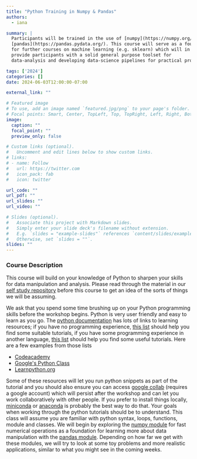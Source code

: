 ```yaml
---
title: "Python Training in Numpy & Pandas"
authors: 
  - iana

summary: |
  Participants will be trained in the use of [numpy](https://numpy.org/) and
  [pandas](https://pandas.pydata.org/). This course will serve as a foundation
  for further courses on machine learning (e.g. sklearn) which will in turn
  provide participants with a solid general purpose toolset for
  data-analysis and developing data-science pipelines for practical problems.

tags: ['2024']
categories: []
date: 2024-06-03T12:00:00-07:00

external_link: ""

# Featured image
# To use, add an image named `featured.jpg/png` to your page's folder.
# Focal points: Smart, Center, TopLeft, Top, TopRight, Left, Right, BottomLeft, Bottom, BottomRight.
image:
  caption: ""
  focal_point: ""
  preview_only: false

# Custom links (optional).
#   Uncomment and edit lines below to show custom links.
# links:
# - name: Follow
#   url: https://twitter.com
#   icon_pack: fab
#   icon: twitter

url_code: ""
url_pdf: ""
url_slides: ""
url_video: ""

# Slides (optional).
#   Associate this project with Markdown slides.
#   Simply enter your slide deck's filename without extension.
#   E.g. `slides = "example-slides"` references `content/slides/example-slides.md`.
#   Otherwise, set `slides = ""`.
slides: ""
---
```

### Course Description
This course will build on your knowledge of Python to sharpen your skills for
data manipulation and analysis. Please read through the  material in our [self
study repository](https://github.com/ianabc/m2pi-python-self-study) before this
course to get an idea of the sorts of things we will be assuming.

We ask that you spend some time brushing up on your Python programming skills
before the workshop begins. Python is very user friendly and easy to learn as
you go. The [python documentation](https://wiki.python.org/moin/BeginnersGuide)
has lots of links to learning resources; if you have no programming experience,
[this list](https://wiki.python.org/moin/BeginnersGuide/NonProgrammers) should
help you find some suitable tutorials, if you have some programming experience
in another language, [this
list](https://wiki.python.org/moin/BeginnersGuide/Programmers) should help you
find some useful tutorials. Here are a few examples from those lists

* [Codeacademy](https://www.codecademy.com/learn/learn-python)
* [Google's Python Class](https://developers.google.com/edu/python/)
* [Learnpython.org](http://Learnpython.org)

Some of these resources will let you run python snippets as part of the tutorial
and you should also ensure you can access [google
collab](https://research.google.com/colaboratory/) (requires a google
account) which will persist after the workshop and can let you work
collaboratively with other people. If you prefer to install things locally,
[miniconda](https://docs.conda.io/en/latest/miniconda.html) or
[anaconda](https://www.anaconda.com/products/individual) is probably the best
way to do that. Your goals when working through the python tutorials should be
to understand. This class will assume you are familiar with python syntax,
loops, functions, module and classes. We will begin by exploring the [numpy
module](https://numpy.org/) for fast numerical operations as a foundation for learning more about
data manipulation with the [pandas module](https://pandas.pydata.org/).
Depending on how far we get with these modules, we will try to look at some toy
problems and more realistic applications, similar to what you might see in the
coming weeks.


